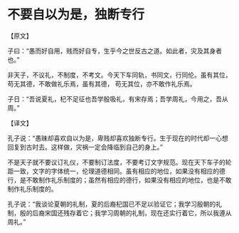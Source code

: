 # 不要自以为是，独断专行

【原文】 

子曰：“愚而好自用，贱而好自专，生乎今之世反古之道。如此者，灾及其身者也。” 

非天子，不议礼，不制度，不考文。今天下车同轨，书同文，行同伦。虽有其位，苟无其德，不敢做礼乐焉，虽有其德， 苟无其位，亦不敢作礼乐焉。 

子日：“吾说夏礼，杞不足征也吾学殷吸礼，有宋存焉；吾学周礼，今用之，吾从周。” 

【译文】 

孔子说：“愚昧却喜欢自以为是，卑贱却喜欢独断专行。生于现在的时代却一心想回复到古时去。这样做，灾祸一定会降临到自己的身上。” 

不是天子就不要议订礼仪，不要制订法度，不要考订文字规范。现在天下车子的轮距一致，文字的字体统一，伦理道德相同。虽有相应的地位，如果没有相应的德行，是不敢制作礼乐制度的；虽然有相应的德行，如果没有相应的地位，也是不敢制作礼乐制度的。 

孔子说：“我谈论夏朝的礼制，夏的后裔杞国已不足以验证它；我学习殷朝的礼制，殷的后裔宋国还残存着它；我学习周朝的礼制，现在还实行着它，所以我遵从周礼。”
 